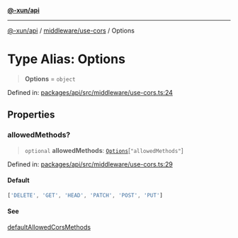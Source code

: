 [**@-xun/api**](../../../README.md)

***

[@-xun/api](../../../README.md) / [middleware/use-cors](../README.md) / Options

# Type Alias: Options

> **Options** = `object`

Defined in: [packages/api/src/middleware/use-cors.ts:24](https://github.com/Xunnamius/api-utils/blob/559770a60e6903bf2f195d0d5f6450a09f08cf05/packages/api/src/middleware/use-cors.ts#L24)

## Properties

### allowedMethods?

> `optional` **allowedMethods**: [`Options`](../../check-method/type-aliases/Options.md)\[`"allowedMethods"`\]

Defined in: [packages/api/src/middleware/use-cors.ts:29](https://github.com/Xunnamius/api-utils/blob/559770a60e6903bf2f195d0d5f6450a09f08cf05/packages/api/src/middleware/use-cors.ts#L29)

#### Default

```ts
['DELETE', 'GET', 'HEAD', 'PATCH', 'POST', 'PUT']
```

#### See

[defaultAllowedCorsMethods](../variables/defaultAllowedCorsMethods.md)
